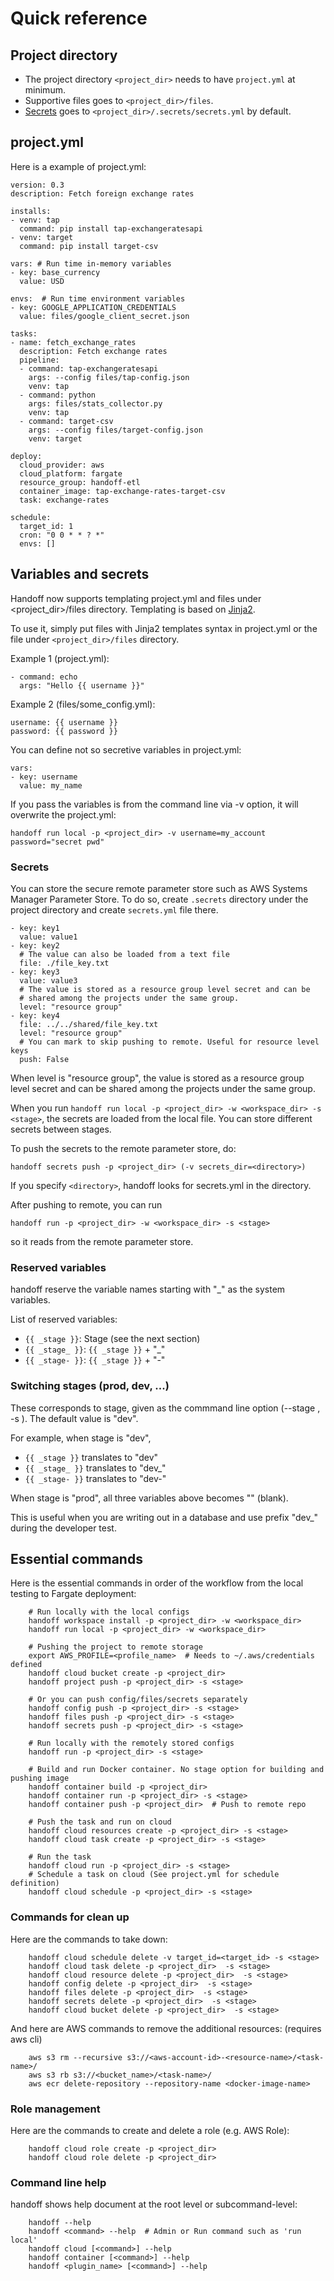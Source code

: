 # Quick reference

## Project directory

- The project directory `<project_dir>` needs to have `project.yml` at minimum.
- Supportive files goes to `<project_dir>/files`.
- [Secrets](/secrets.html) goes to `<project_dir>/.secrets/secrets.yml` by default.

## project.yml

Here is a example of project.yml:

```
version: 0.3
description: Fetch foreign exchange rates

installs:
- venv: tap
  command: pip install tap-exchangeratesapi
- venv: target
  command: pip install target-csv

vars: # Run time in-memory variables
- key: base_currency
  value: USD

envs:  # Run time environment variables
- key: GOOGLE_APPLICATION_CREDENTIALS
  value: files/google_client_secret.json

tasks:
- name: fetch_exchange_rates
  description: Fetch exchange rates
  pipeline:
  - command: tap-exchangeratesapi
    args: --config files/tap-config.json
    venv: tap
  - command: python
    args: files/stats_collector.py
    venv: tap
  - command: target-csv
    args: --config files/target-config.json
    venv: target

deploy:
  cloud_provider: aws
  cloud_platform: fargate
  resource_group: handoff-etl
  container_image: tap-exchange-rates-target-csv
  task: exchange-rates

schedule:
  target_id: 1
  cron: "0 0 * * ? *"
  envs: []
```

## Variables and secrets

Handoff now supports templating project.yml and files under
<project_dir>/files directory. Templating is based on
[Jinja2](https://jinja.palletsprojects.com/).

To use it, simply put files with Jinja2 templates syntax in
project.yml or the file under `<project_dir>/files` directory.

Example 1 (project.yml):
```
- command: echo
  args: "Hello {{ username }}"
```

Example 2 (files/some_config.yml):
```
username: {{ username }}
password: {{ password }}
```

You can define not so secretive variables in project.yml:

```
vars:
- key: username
  value: my_name
```

If you pass the variables is from the command line via -v option, it will
overwrite the project.yml:

```
handoff run local -p <project_dir> -v username=my_account password="secret pwd"
```

### Secrets

You can store the secure remote parameter store such as AWS Systems Manager
Parameter Store. To do so, create `.secrets` directory under the project
directory and create `secrets.yml` file there.

```
- key: key1
  value: value1
- key: key2
  # The value can also be loaded from a text file
  file: ./file_key.txt
- key: key3
  value: value3
  # The value is stored as a resource group level secret and can be
  # shared among the projects under the same group.
  level: "resource group"
- key: key4
  file: ../../shared/file_key.txt
  level: "resource group"
  # You can mark to skip pushing to remote. Useful for resource level keys
  push: False
```

When level is "resource group", the value is stored as a resource group level
secret and can be shared among the projects under the same group.

When you run `handoff run local -p <project_dir> -w <workspace_dir> -s <stage>`,
the secrets are loaded from the local file. You can store different secrets
between stages.

To push the secrets to the remote parameter store, do:

```
handoff secrets push -p <project_dir> (-v secrets_dir=<directory>)
```

If you specify `<directory>`, handoff looks for secrets.yml in the directory.

After pushing to remote, you can run

```
handoff run -p <project_dir> -w <workspace_dir> -s <stage>
```

so it reads from the remote parameter store.

### Reserved variables

handoff reserve the variable names starting with "_" as the system variables.

List of reserved variables:

- `{{ _stage }}`: Stage (see the next section)
- `{{ _stage_ }}`: `{{ _stage }}` + "_"
- `{{ _stage- }}`: `{{ _stage }}` + "-"

### Switching stages (prod, dev, ...)

These corresponds to stage, given as the commmand line option
(--stage <stage>, -s <stage>). The default value is "dev".

For example, when stage is "dev",

- `{{ _stage }}` translates to "dev"
- `{{ _stage_ }}` translates to "dev_"
- `{{ _stage- }}` translates to "dev-"

When stage is "prod", all three variables above becomes "" (blank).

This is useful when you are writing out in a database and use prefix "dev_"
during the developer test.

## Essential commands

Here is the essential commands in order of the workflow from the local testing
to Fargate deployment:

```
    # Run locally with the local configs
    handoff workspace install -p <project_dir> -w <workspace_dir>
    handoff run local -p <project_dir> -w <workspace_dir>

    # Pushing the project to remote storage
    export AWS_PROFILE=<profile_name>  # Needs to ~/.aws/credentials defined
    handoff cloud bucket create -p <project_dir>
    handoff project push -p <project_dir> -s <stage>

    # Or you can push config/files/secrets separately
    handoff config push -p <project_dir> -s <stage>
    handoff files push -p <project_dir> -s <stage>
    handoff secrets push -p <project_dir> -s <stage>

    # Run locally with the remotely stored configs
    handoff run -p <project_dir> -s <stage>

    # Build and run Docker container. No stage option for building and pushing image
    handoff container build -p <project_dir>
    handoff container run -p <project_dir> -s <stage>
    handoff container push -p <project_dir>  # Push to remote repo

    # Push the task and run on cloud
    handoff cloud resources create -p <project_dir> -s <stage>
    handoff cloud task create -p <project_dir> -s <stage>

    # Run the task
    handoff cloud run -p <project_dir> -s <stage>
    # Schedule a task on cloud (See project.yml for schedule definition)
    handoff cloud schedule -p <project_dir> -s <stage>
```

### Commands for clean up

Here are the commands to take down:

```
    handoff cloud schedule delete -v target_id=<target_id> -s <stage>
    handoff cloud task delete -p <project_dir>  -s <stage>
    handoff cloud resource delete -p <project_dir>  -s <stage>
    handoff config delete -p <project_dir>  -s <stage>
    handoff files delete -p <project_dir>  -s <stage>
    handoff secrets delete -p <project_dir>  -s <stage>
    handoff cloud bucket delete -p <project_dir>  -s <stage>
```

And here are AWS commands to remove the additional resources:
(requires aws cli)

```
    aws s3 rm --recursive s3://<aws-account-id>-<resource-name>/<task-name>/
    aws s3 rb s3://<bucket_name>/<task-name>/
    aws ecr delete-repository --repository-name <docker-image-name>
```

### Role management

Here are the commands to create and delete a role (e.g. AWS Role):

```
    handoff cloud role create -p <project_dir> 
    handoff cloud role delete -p <project_dir>
```

### Command line help

handoff shows help document at the root level or subcommand-level:

```
    handoff --help
    handoff <command> --help  # Admin or Run command such as 'run local'
    handoff cloud [<command>] --help
    handoff container [<command>] --help
    handoff <plugin_name> [<command>] --help
```
